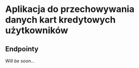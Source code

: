 # Aplikacja do przechowywania danych kart kredytowych użytkowników

## Endpointy

_Will be soon..._
